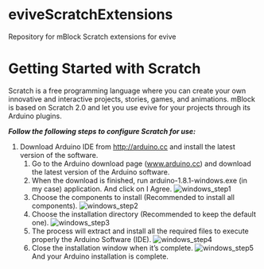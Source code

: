 # eviveScratchExtensions
Repository for mBlock Scratch extensions for evive

# Getting Started with Scratch

Scratch is a free programming language where you can create your own innovative and interactive projects, stories, games, and animations. mBlock is based on Scratch 2.0 and let you use evive for your projects through its Arduino plugins.

***Follow the following steps to configure Scratch for use:***

1. Download Arduino IDE from http://arduino.cc and install the latest version of the software.
    1. Go to the Arduino download page (www.arduino.cc) and download the latest version of the Arduino software.
    2. When the download is finished, run arduino-1.8.1-windows.exe (in my case) application. And click on I Agree.
![windows_step1](https://user-images.githubusercontent.com/20287504/29311869-bb1cf0c4-81d0-11e7-9448-3a6d5b4849e8.png)
    3. Choose the components to install (Recommended to install all components).
![windows_step2](https://user-images.githubusercontent.com/20287504/29311893-e20c83ca-81d0-11e7-8529-d0b346a70feb.PNG)
    4. Choose the installation directory (Recommended to keep the default one).
![windows_step3](https://user-images.githubusercontent.com/20287504/29311895-e420df6c-81d0-11e7-9b16-413c84955e96.PNG)
    5. The process will extract and install all the required files to execute properly the Arduino Software (IDE).
![windows_step4](https://user-images.githubusercontent.com/20287504/29311896-e583ff88-81d0-11e7-8fac-ad4b3615914a.PNG)
    6. Close the installation window when it’s complete.
![windows_step5](https://user-images.githubusercontent.com/20287504/29311897-e7217b7c-81d0-11e7-96c4-155d98853bf8.PNG)
        And your Arduino installation is complete.
